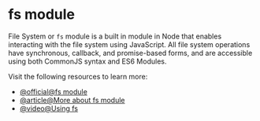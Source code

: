 # fs module

File System or `fs` module is a built in module in Node that enables interacting with the file system using JavaScript. All file system operations have synchronous, callback, and promise-based forms, and are accessible using both CommonJS syntax and ES6 Modules.

Visit the following resources to learn more:

- [@official@fs module](https://nodejs.org/api/fs.html)
- [@article@More about fs module](https://www.w3schools.com/nodejs/nodejs_filesystem.asp)
- [@video@Using fs](https://www.youtube.com/watch?v=ZySsdm576wE)
